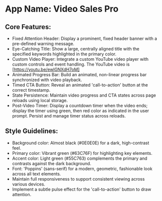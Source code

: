 # **App Name**: Video Sales Pro

## Core Features:

- Fixed Attention Header: Display a prominent, fixed header banner with a pre-defined warning message.
- Eye-Catching Title: Show a large, centrally aligned title with the specified keywords highlighted in the primary color.
- Custom Video Player: Integrate a custom YouTube video player with custom controls and event handling. The YouTube video is [https://youtu.be/ewlGNXdH7oM]
- Animated Progress Bar: Build an animated, non-linear progress bar synchronized with video playback.
- Timed CTA Button: Reveal an animated 'call-to-action' button at the correct timestamp.
- State Persistence: Maintain video progress and CTA states across page reloads using local storage.
- Post-Video Timer: Display a countdown timer when the video ends; display the timer using green, then red color as indicated in the user prompt. Persist and manage timer status across reloads.

## Style Guidelines:

- Background color: Almost black (#0E0E0E) for a dark, high-contrast feel.
- Primary color: Vibrant green (#63C76F) for highlighting key elements.
- Accent color: Light green (#55C763) complements the primary and contrasts against the dark background.
- Font: 'Poppins' (sans-serif) for a modern, geometric, fashionable look across all text elements.
- Maintain full responsiveness to support consistent viewing across various devices.
- Implement a subtle pulse effect for the 'call-to-action' button to draw attention.